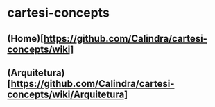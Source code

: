 # cartesi-concepts

## (Home)[https://github.com/Calindra/cartesi-concepts/wiki]
## (Arquitetura)[https://github.com/Calindra/cartesi-concepts/wiki/Arquitetura]
